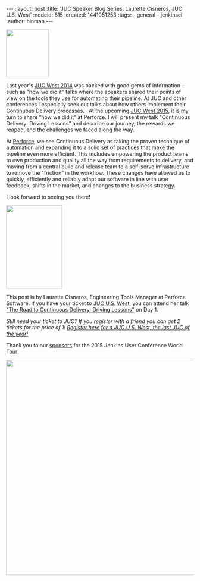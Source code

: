 --- :layout: post :title: 'JUC Speaker Blog Series: Laurette Cisneros, JUC U.S. West' :nodeid: 615 :created: 1441051253 :tags: - general - jenkinsci :author: hinman ---

<img src="https://jenkins-ci.org/sites/default/files/images/Jenkins_Butler_0.png" width="114" height="128" />

Last year's [JUC West 2014](https://www.cloudbees.com/event/juc/2014/san-francisco) was packed with good gems of information – such as "how we did it" talks where the speakers shared their points of view on the tools they use for automating their pipeline. At JUC and other conferences I especially seek out talks about how others implement their Continuous Delivery processes.   At the upcoming [JUC West 2015](https://www.cloudbees.com/jenkins/juc-2015/us-west), it is my turn to share “how we did it” at Perforce. I will present my talk "Continuous Delivery: Driving Lessons” and describe our journey, the rewards we reaped, and the challenges we faced along the way.

At [Perforce](http://www.perforce.com/), we see Continuous Delivery as taking the proven technique of automation and expanding it to a solid set of practices that make the pipeline even more efficient. This includes empowering the product teams to own production and quality all the way from requirements to delivery, and moving from a central build and release team to a self-serve infrastructure to remove the "friction" in the workflow. These changes have allowed us to quickly, efficiently and reliably adapt our software in line with user feedback, shifts in the market, and changes to the business strategy.

I look forward to seeing you there!

<img src="http://jenkins-ci.org/sites/default/files/images/cisneros_0.preview.jpg" width="150" height="224" />

This post is by Laurette Cisneros, Engineering Tools Manager at Perforce Software. If you have your ticket to [JUC U.S. West](https://www.cloudbees.com/jenkins/juc-2015/us-west), you can attend her talk ["The Road to Continuous Delivery: Driving Lessons"](https://www.cloudbees.com/jenkins/juc-2015/abstracts/us-west/01-03-1500) on Day 1.

_Still need your ticket to JUC? If you register with a friend you can get 2 tickets for the price of 1! [Register here for a JUC U.S. West, the last JUC of the year!](https://www.cloudbees.com/jenkins/juc-2015/us-west)_

Thank you to our [sponsors](http://www.cloudbees.com/jenkins/juc-2015/sponsors) for the 2015 Jenkins User Conference World Tour:

<img src="http://jenkins-ci.org/sites/default/files/images/sponsors-06032015-02_0.png" width="598" height="579" />
